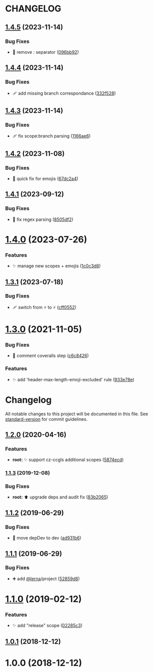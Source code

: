 # CHANGELOG

## [1.4.5](https://github.com/thierrymichel/commitlint-config-ccgls/compare/v1.4.4...v1.4.5) (2023-11-14)


### Bug Fixes

* 🐛 remove : separator ([096bb92](https://github.com/thierrymichel/commitlint-config-ccgls/commit/096bb9272fc4e65c297c17bf7d3c667a22330d27))

## [1.4.4](https://github.com/thierrymichel/commitlint-config-ccgls/compare/v1.4.3...v1.4.4) (2023-11-14)


### Bug Fixes

* 🩹 add missing branch correspondance ([332f528](https://github.com/thierrymichel/commitlint-config-ccgls/commit/332f52855af33a59ebc2d9c8eb96327471011856))

## [1.4.3](https://github.com/thierrymichel/commitlint-config-ccgls/compare/v1.4.2...v1.4.3) (2023-11-14)


### Bug Fixes

* 🩹 fix scope:branch parsing ([1166ae6](https://github.com/thierrymichel/commitlint-config-ccgls/commit/1166ae6ca583992feaaf91055db24964cfa40965))

## [1.4.2](https://github.com/thierrymichel/commitlint-config-ccgls/compare/v1.4.1...v1.4.2) (2023-11-08)


### Bug Fixes

* 💩 quick fix for emojis ([67dc2a4](https://github.com/thierrymichel/commitlint-config-ccgls/commit/67dc2a4f616f396addef8a1bc3539fb9219ae316))

## [1.4.1](https://github.com/thierrymichel/commitlint-config-ccgls/compare/v1.4.0...v1.4.1) (2023-09-12)


### Bug Fixes

* 🐛 fix regex parsing ([8505df2](https://github.com/thierrymichel/commitlint-config-ccgls/commit/8505df28b9b3825d07b102021c2579707a70fbf2))

# [1.4.0](https://github.com/thierrymichel/commitlint-config-ccgls/compare/v1.3.1...v1.4.0) (2023-07-26)


### Features

* ✨ manage new scopes + emojis ([1c0c3d8](https://github.com/thierrymichel/commitlint-config-ccgls/commit/1c0c3d83cf706db96332d4de1d4fc824a0e88b9b))

## [1.3.1](https://github.com/thierrymichel/commitlint-config-ccgls/compare/v1.3.0...v1.3.1) (2023-07-18)


### Bug Fixes

* 🩹 switch from :zap: to ⚡ ([cff0552](https://github.com/thierrymichel/commitlint-config-ccgls/commit/cff055236249d3c488d2ff21a88d8326785b1325))

# [1.3.0](https://github.com/thierrymichel/commitlint-config-ccgls/compare/v1.2.0...v1.3.0) (2021-11-05)


### Bug Fixes

* :green_heart: comment coveralls step ([c6c8426](https://github.com/thierrymichel/commitlint-config-ccgls/commit/c6c842657ef0b24ba2a26b703c109071a674ac84))


### Features

* :sparkles: add 'header-max-length-emoji-excluded' rule ([933e78e](https://github.com/thierrymichel/commitlint-config-ccgls/commit/933e78e6546dc5004aa891feb0f6eabd054e9080))

# Changelog

All notable changes to this project will be documented in this file. See [standard-version](https://github.com/conventional-changelog/standard-version) for commit guidelines.

## [1.2.0](https://github.com/thierrymichel/commitlint-config-ccgls/compare/v1.1.3...v1.2.0) (2020-04-16)


### Features

* **root:** :sparkles: support cz-ccgls additional scopes ([5874ecd](https://github.com/thierrymichel/commitlint-config-ccgls/commit/5874ecd06995e8687d3ec102a2d0d6d372d46696))

### [1.1.3](https://github.com/thierrymichel/commitlint-config-ccgls/compare/v1.1.2...v1.1.3) (2019-12-08)


### Bug Fixes

* **root:** :arrow_up: upgrade deps and audit fix ([83b2065](https://github.com/thierrymichel/commitlint-config-ccgls/commit/83b20656e8d1507288e950b545a62f72cb91d0b3))

<a name="1.1.2"></a>
## [1.1.2](https://github.com/thierrymichel/commitlint-config-ccgls/compare/v1.1.1...v1.1.2) (2019-06-29)


### Bug Fixes

* :wrench: move depDev to dev ([ad931b6](https://github.com/thierrymichel/commitlint-config-ccgls/commit/ad931b6))



<a name="1.1.1"></a>
## [1.1.1](https://github.com/thierrymichel/commitlint-config-ccgls/compare/v1.1.0...v1.1.1) (2019-06-29)


### Bug Fixes

* :heavy_plus_sign: add [@lerna](https://github.com/lerna)/project ([52859d8](https://github.com/thierrymichel/commitlint-config-ccgls/commit/52859d8))



<a name="1.1.0"></a>
# [1.1.0](https://github.com/thierrymichel/commitlint-config-ccgls/compare/v1.0.1...v1.1.0) (2019-02-12)


### Features

* :sparkles: add "release" scope ([02285c3](https://github.com/thierrymichel/commitlint-config-ccgls/commit/02285c3))



<a name="1.0.1"></a>
## [1.0.1](https://github.com/thierrymichel/commitlint-config-ccgls/compare/v1.0.0...v1.0.1) (2018-12-12)



<a name="1.0.0"></a>
# 1.0.0 (2018-12-12)
